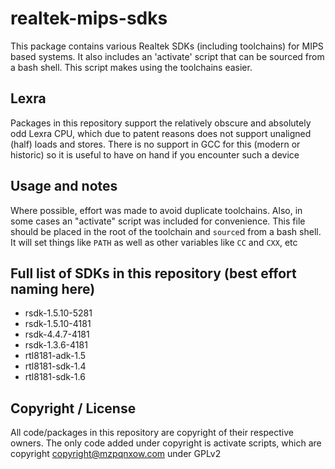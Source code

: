 # realtek-mips-sdks

This package contains various Realtek SDKs (including toolchains) for MIPS based systems. It also includes an 'activate' script that can be sourced from a bash shell. This script makes using the toolchains easier.

## Lexra

Packages in this repository support the relatively obscure and absolutely odd Lexra CPU, which due to patent reasons does not support unaligned (half) loads and stores. There is no support in GCC for this (modern or historic) so it is useful to have on hand if you encounter such a device

## Usage and notes

Where possible, effort was made to avoid duplicate toolchains. Also, in some cases an "activate" script was included for convenience. This file should be placed in the root of the toolchain and ```source```d from a bash shell. It will set things like ```PATH``` as well as other variables like ```CC``` and ```CXX```, etc

## Full list of SDKs in this repository (best effort naming here)

* rsdk-1.5.10-5281
* rsdk-1.5.10-4181
* rsdk-4.4.7-4181
* rsdk-1.3.6-4181
* rtl8181-adk-1.5
* rtl8181-sdk-1.4
* rtl8181-sdk-1.6


## Copyright / License

All code/packages in this repository are copyright of their respective owners. The only code added under copyright is activate scripts, which are copyright copyright@mzpqnxow.com under GPLv2
